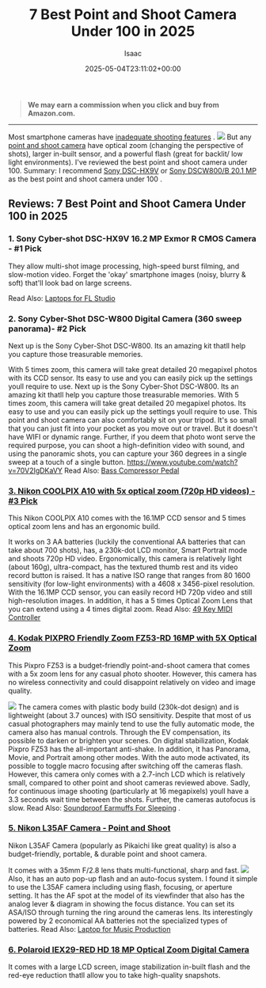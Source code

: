 ﻿---
author: Isaac
layout: post
title: 7 Best Point and Shoot Camera Under 100 in 2025
date: '2025-05-04T23:11:02+00:00'
categories:
- Cameras
tags: []
slug: /best-point-and-shoot-camera-under-100/
lastmod: 2025-05-07T12:21:25+03:00
---
> **We may earn a commission when you click and buy from Amazon.com.**
>

---
Most smartphone cameras have
[inadequate shooting features](https://www.cnet.com/news/10-ways-a-point-and-shoot-camera-beats-your-phones/)
.
![](/assets/img/12/Pest-Control.jpg)
But any
[point and shoot camera](https://en.wikipedia.org/wiki/Point-and-shoot_camera)
have optical zoom (changing the perspective of shots), larger in-built sensor, and a powerful flash (great for backlit/ low light environments).
I've reviewed the best point and shoot camera under 100. Summary: I recommend
[Sony DSC-HX9V](https://www.amazon.com/dp/B004HYFX0C/?tag=p-policy-20)
or
[Sony DSCW800/B 20.1 MP](https://www.amazon.com/dp/B00I8BIBCW/?tag=p-policy-20)
as the
best point and shoot camera under 100
.
## Reviews: 7 Best Point and Shoot Camera Under 100 in 2025
### **1. Sony Cyber-shot DSC-HX9V 16.2 MP Exmor R CMOS Camera - #1 Pick**
They allow multi-shot image processing, high-speed burst filming, and slow-motion video. Forget the 'okay' smartphone images (noisy, blurry & soft) that'll look bad on large screens.

Read Also:
[Laptops for FL Studio](https://pestpolicy.com/best-laptops-for-fl-studio/)
### **2. Sony Cyber-Shot DSC-W800 Digital Camera (360 sweep panorama)- #2 Pick**
Next up is the Sony Cyber-Shot DSC-W800. Its an amazing kit thatll help you capture those treasurable memories.

With 5 times zoom, this camera will take great detailed 20 megapixel photos with its CCD sensor. Its easy to use and you can easily pick up the settings youll require to use.
Next up is the Sony Cyber-Shot DSC-W800. Its an amazing kit thatll help you capture those treasurable memories. With 5 times zoom, this camera will take great detailed 20 megapixel photos. Its easy to use and you can easily pick up the settings youll require to use.
This point and shoot camera can also comfortably sit on your tripod. It's so small that you can just fit into your pocket as you move out or travel. But it doesn't have WIFI or dynamic range.
Further, if you deem that photo wont serve the required purpose, you can shoot a high-definition video with sound, and using the panoramic shots, you can capture your 360 degrees in a single sweep at a touch of a single button.
https://www.youtube.com/watch?v=70V2IgDKaVY
Read Also:
[Bass Compressor Pedal](https://pestpolicy.com/best-bass-compressor-pedal/)
### [3. Nikon COOLPIX A10 with 5x optical zoom (720p HD videos) - #3 Pick](https://www.amazon.com/dp/B01MRCWQRM/?tag=p-policy-20)
This Nikon COOLPIX A10 comes with the 16.1MP CCD sensor and 5 times optical zoom lens and has an ergonomic build.

It works on 3 AA batteries (luckily the conventional AA batteries that can take about 700 shots), has, a 230k-dot LCD monitor, Smart Portrait mode and shoots 720p HD video.
Ergonomically, this camera is relatively light (about 160g), ultra-compact, has the textured thumb rest and its video record button is raised. It has a native ISO range that ranges from 80  1600 sensitivity (for low-light environments) with a 4608 x 3456-pixel resolution.
With the 16.1MP CCD sensor, you can easily record HD 720p video and still high-resolution images. In addition, it has a 5 times Optical Zoom Lens that you can extend using a 4 times digital zoom.
Read Also:
[49 Key MIDI Controller](https://pestpolicy.com/best-49-key-midi-controller/)
### [4. Kodak PIXPRO Friendly Zoom FZ53-RD 16MP with 5X Optical Zoom](https://www.amazon.com/dp/B019XLL4F6/?tag=p-policy-20)
This Pixpro FZ53 is a budget-friendly point-and-shoot camera that comes with a 5x zoom lens for any casual photo shooter. However, this camera has no wireless connectivity and could disappoint relatively on video and image quality.

![](/assets/img/e/ir)
The camera comes with plastic body build (230k-dot design) and is lightweight (about 3.7 ounces) with ISO sensitivity. Despite that most of us casual photographers may mainly tend to use the fully automatic mode, the camera also has manual controls.
Through the EV compensation, its possible to darken or brighten your scenes. On digital stabilization, Kodak Pixpro FZ53 has the all-important anti-shake. In addition, it has Panorama, Movie, and Portrait among other modes.
With the auto mode activated, its possible to toggle macro focusing after switching off the cameras flash. However, this camera only comes with a 2.7-inch LCD  which is relatively small, compared to other point and shoot cameras reviewed above.
Sadly, for continuous image shooting (particularly at 16 megapixels) youll have a 3.3 seconds wait time between the shots. Further, the cameras autofocus is slow. Read Also:
[Soundproof Earmuffs For Sleeping](https://pestpolicy.com/best-soundproof-earmuffs-for-sleeping/)
.
### [5. Nikon L35AF Camera - Point and Shoot](https://www.amazon.com/dp/B00YM6HJSY/?tag=p-policy-20)
Nikon L35AF Camera (popularly as Pikaichi  like great quality) is also a budget-friendly, portable, & durable point and shoot camera.

It comes with a 35mm F/2.8 lens thats multi-functional, sharp and fast.
![](/assets/img/e/ir)
Also, it has an auto pop-up flash and an auto-focus system.
I found it simple to use the L35AF camera  including using flash, focusing, or aperture setting. It has the AF spot at the model of its viewfinder  that also has the analog lever & diagram in showing the focus distance.
You can set its ASA/ISO through turning the ring around the cameras lens. Its interestingly powered by 2 economical AA batteries  not the specialized types of batteries.
Read Also:
[Laptop for Music Production](https://pestpolicy.com/best-laptop-for-music-production/)
### [6. Polaroid IEX29-RED HD 18 MP Optical Zoom Digital Camera](https://www.amazon.com/dp/B0177QDN5I/?tag=p-policy-20)
It comes with a large LCD screen, image stabilization in-built flash and the red-eye reduction thatll allow you to take high-quality snapshots.